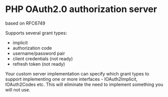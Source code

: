 # PHP OAuth2.0 authorization server
based on RFC6749

Supports several grant types:
 - implicit
 - authorization code
 - username/password pair
 - client credentials (not ready)
 - refresh token (not ready)

Your custom server implementation can specify which grant types to support
implementing one or more interfaces - IOAuth2Implicit, IOAuth2Codes etc.
This will eliminate the need to implement something you will not use.

